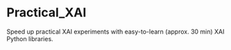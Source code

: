 # Practical_XAI
Speed up practical XAI experiments with easy-to-learn (approx. 30 min) XAI Python libraries. 
